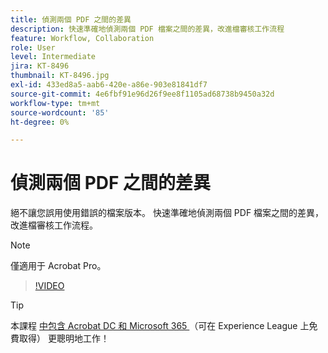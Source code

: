 ```yaml
---
title: 偵測兩個 PDF 之間的差異
description: 快速準確地偵測兩個 PDF 檔案之間的差異，改進檔審核工作流程
feature: Workflow, Collaboration
role: User
level: Intermediate
jira: KT-8496
thumbnail: KT-8496.jpg
exl-id: 433ed8a5-aab6-420e-a86e-903e81841df7
source-git-commit: 4e6fbf91e96d26f9ee8f1105ad68738b9450a32d
workflow-type: tm+mt
source-wordcount: '85'
ht-degree: 0%

---
```


# 偵測兩個 PDF 之間的差異

絕不讓您誤用使用錯誤的檔案版本。 快速準確地偵測兩個 PDF 檔案之間的差異，改進檔審核工作流程。

>[!NOTE]
>
>僅適用于 Acrobat Pro。

>[!VIDEO](https://video.tv.adobe.com/v/337211?quality=12&learn=on&hidetitle=true)

>[!TIP]
>
>本課程 [ 中包含 Acrobat DC 和 Microsoft 365 ](https://experienceleague.adobe.com/?recommended=Acrobat-U-1-2021.microsoft365) （可在 Experience League 上免費取得） 更聰明地工作！

